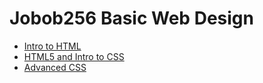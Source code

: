 # Jobob256 Basic Web Design





<ul>
    <li><a href="intro_to_html/index.html" target="_blank">Intro to HTML</a></li>
    <li><a href="Intro_to_HTML5_CSS/index.html" target="_blank">HTML5 and Intro to CSS</a></li>
    <li><a href="Advanced_CSS/home.html" target="_blank">Advanced CSS</a></li>
</ul>